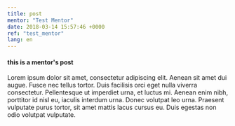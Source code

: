 ```yaml
---
title: post
mentor: "Test Mentor"
date: 2018-03-14 15:57:46 +0000
ref: "test_mentor"
lang: en
---
```


#### this is a mentor's post

Lorem ipsum dolor sit amet, consectetur adipiscing elit. Aenean sit amet dui augue. Fusce nec tellus tortor. Duis facilisis orci eget nulla viverra consectetur. Pellentesque ut imperdiet urna, et luctus mi. Aenean enim nibh, porttitor id nisl eu, iaculis interdum urna. Donec volutpat leo urna. Praesent vulputate purus tortor, sit amet mattis lacus cursus eu. Duis egestas non odio volutpat vulputate.